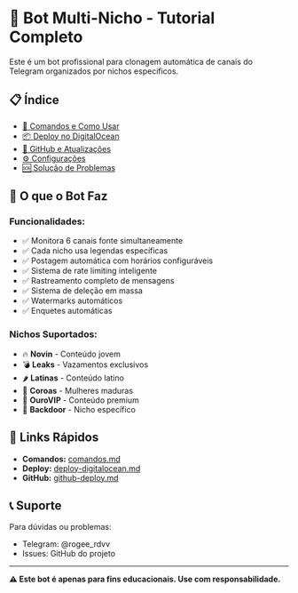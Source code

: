 # 🤖 Bot Multi-Nicho - Tutorial Completo

Este é um bot profissional para clonagem automática de canais do Telegram organizados por nichos específicos.

## 📋 Índice

- [🚀 Comandos e Como Usar](comandos.md)
- [📦 Deploy no DigitalOcean](deploy-digitalocean.md)
- [🔧 GitHub e Atualizações](github-deploy.md)
- [⚙️ Configurações](configuracoes.md)
- [🆘 Solução de Problemas](troubleshooting.md)

## 🎯 O que o Bot Faz

### **Funcionalidades:**
- ✅ Monitora 6 canais fonte simultaneamente
- ✅ Cada nicho usa legendas específicas
- ✅ Postagem automática com horários configuráveis
- ✅ Sistema de rate limiting inteligente
- ✅ Rastreamento completo de mensagens
- ✅ Sistema de deleção em massa
- ✅ Watermarks automáticos
- ✅ Enquetes automáticas

### **Nichos Suportados:**
- 🔥 **Novin** - Conteúdo jovem
- 💣 **Leaks** - Vazamentos exclusivos
- 🌶️ **Latinas** - Conteúdo latino
- 👑 **Coroas** - Mulheres maduras
- 💎 **OuroVIP** - Conteúdo premium
- 🎯 **Backdoor** - Nicho específico

## 🔗 Links Rápidos

- **Comandos:** [comandos.md](comandos.md)
- **Deploy:** [deploy-digitalocean.md](deploy-digitalocean.md)
- **GitHub:** [github-deploy.md](github-deploy.md)

## 📞 Suporte

Para dúvidas ou problemas:
- Telegram: @rogee_rdvv
- Issues: GitHub do projeto

---
**⚠️ Este bot é apenas para fins educacionais. Use com responsabilidade.**
